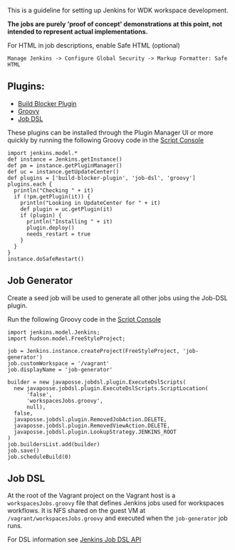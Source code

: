 This is a guideline for setting up Jenkins for WDK workspace development.

**The jobs are purely 'proof of concept' demonstrations at this point, not intended to represent actual implementations.**

For HTML in job descriptions, enable Safe HTML (optional)

    Manage Jenkins -> Configure Global Security -> Markup Formatter: Safe HTML

## Plugins:

- [Build Blocker Plugin](https://wiki.jenkins-ci.org/display/JENKINS/Build+Blocker+Plugin)
- [Groovy](https://wiki.jenkins-ci.org/display/JENKINS/Groovy+plugin)
- [Job DSL](https://wiki.jenkins-ci.org/display/JENKINS/Job+DSL+Plugin)

These plugins can be installed through the Plugin Manager UI or more
quickly by running the following Groovy code in the [Script
Console](http://wij.vm:9171/script)

    import jenkins.model.*
    def instance = Jenkins.getInstance()
    def pm = instance.getPluginManager()
    def uc = instance.getUpdateCenter()
    def plugins = ['build-blocker-plugin', 'job-dsl', 'groovy']
    plugins.each {
      println("Checking " + it)
      if (!pm.getPlugin(it)) {
        println("Looking in UpdateCenter for " + it)
        def plugin = uc.getPlugin(it)
        if (plugin) {
          println("Installing " + it)
          plugin.deploy()
          needs_restart = true
        }
      }
    }
    instance.doSafeRestart()


## Job Generator

Create a seed job will be used to generate all other jobs using the
Job-DSL plugin.

Run the following Groovy code in the [Script
Console](http://wij.vm:9171/script)

    import jenkins.model.Jenkins;
    import hudson.model.FreeStyleProject;

    job = Jenkins.instance.createProject(FreeStyleProject, 'job-generator')
    job.customWorkspace = '/vagrant'
    job.displayName = 'job-generator'

    builder = new javaposse.jobdsl.plugin.ExecuteDslScripts(
      new javaposse.jobdsl.plugin.ExecuteDslScripts.ScriptLocation(
          'false',
          'workspacesJobs.groovy',
          null),
      false,
      javaposse.jobdsl.plugin.RemovedJobAction.DELETE, 
      javaposse.jobdsl.plugin.RemovedViewAction.DELETE, 
      javaposse.jobdsl.plugin.LookupStrategy.JENKINS_ROOT
    )
    job.buildersList.add(builder)
    job.save()
    job.scheduleBuild(0)

## Job DSL

At the root of the Vagrant project on the Vagrant host is a
`workspacesJobs.groovy` file that defines Jenkins jobs used for
workspaces workflows. It is NFS shared on the guest VM at
`/vagrant/workspacesJobs.groovy` and executed when the `job-generator`
job runs.

For DSL information see
[Jenkins Job DSL API](https://jenkinsci.github.io/job-dsl-plugin/)



